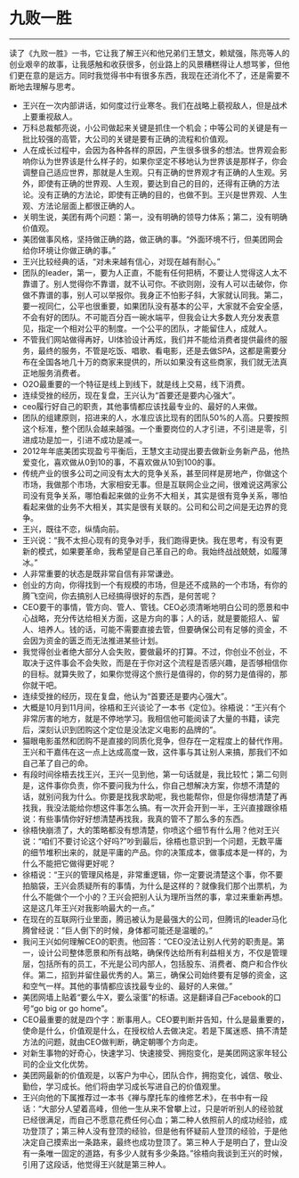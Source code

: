 # 九败一胜



------

读了《九败一胜》一书，它让我了解王兴和他兄弟们王慧文，赖斌强，陈亮等人的创业艰辛的故事，让我感触和收获很多，创业路上的风景糟糕得让人想骂爹，但他们更在意的是远方。同时我觉得书中有很多东西，我现在还消化不了，还是需要不断地去理解与思考。 

- 王兴在一次内部讲话，如何度过行业寒冬。我们在战略上藐视敌人，但是战术上要重视敌人。
- 万科总裁郁亮说，小公司做起来关键是抓住一个机会；中等公司的关键是有一批比较强的高管，大公司的关键是要有正确的流程和价值观。
- 人在成长过程中，会因为各种各样的原因，产生很多很多的想法。世界观会影响你认为世界该是什么样子的，如果你坚定不移地认为世界该是那样子，你会调整自己适应世界，那就是人生观。只有正确的世界观才有正确的人生观。另外，即使有正确的世界观、人生观，要达到自己的目的，还得有正确的方法论。没有正确的方法论，即使有正确的目的，也做不到。王兴是世界观、人生观、方法论层面上都很正确的人。
- 关明生说，美团有两个问题：第一，没有明确的领导力体系；第二，没有明确价值观。
- 美团做事风格，坚持做正确的路，做正确的事。“外面环境不行，但美团网会给你环境让你做正确的事。”
- 王兴比较经典的话，“对未来越有信心，对现在越有耐心。”
- 团队的leader，第一，要为人正直，不能有任何把柄，不要让人觉得这人太不靠谱了。别人觉得你不靠谱，就不认可你。不欲则刚，没有人可以击破你，你做不靠谱的事，别人可以举报你。我身正不怕影子斜，大家就认同我。第二，要一视同仁，公平也很重要，如果团队没有基本的公平，大家就不会安全感，不会有好的团队。不可能百分百一碗水端平，但我会让大多数人充分发表意见，指定一个相对公平的制度。一个公平的团队，才能留住人，成就人。
- 不管我们网站做得再好，UI体验设计再炫，我们并不能给消费者提供最终的服务，最终的服务，不管是吃饭、唱歌、看电影，还是去做SPA，这都是需要分布在全国各地几十万的商家来提供的，所以如果没有这些商家，我们就无法真正地服务消费者。
- O2O最重要的一个特征是线上到线下，就是线上交易，线下消费。
- 连续受挫的经历，现在复盘，王兴认为“首要还是要内心强大”。
- ceo履行好自己的职责，其他事情都应该找最专业的、最好的人来做。
- 团队的组建原则，招进来的人，水准应该比现有的团队50%的人高。只要按照这个标准，整个团队会越来越强。一个重要岗位的人才引进，不引进是零，引进成功是加一，引进不成功是减一。
- 2012年年底美团实现盈亏平衡后，王慧文主动提出要去做新业务新产品，他热爱变化，喜欢做从0到10的事，不喜欢做从10到100的事。
- 传统产业的很多公司之间没有太大的竞争关系，甚至同样是房地产，你做这个市场，我做那个市场，大家相安无事。但是互联网企业之间，很难说这两家公司没有竞争关系，哪怕看起来做的业务不大相关，其实是很有竞争关系，哪怕看起来做的业务不大相关，其实是很有关联的。公司和公司之间是无边界的竞争。
- 王兴，既往不恋，纵情向前。
- 王兴说：“我不太担心现有的竞争对手，我们跑得更快。我在思考，有没有更新的模式，如果要革命，我希望是自己革自己的命。我始终战战兢兢，如履薄冰。”
- 人非常重要的状态是既非常自信有非常谦逊。
- 创业的方向，你得找到一个有规模的市场，但是还不成熟的一个市场，有你的腾飞空间，你去搞别人已经搞得很好的东西，是何苦呢？
- CEO要干的事情，管方向、管人、管钱。CEO必须清晰地明白公司的愿景和中心战略，充分传达给相关方面，这是方向的事；人的话，就是要能招人、留人、培养人。钱的话，可能不需要直接去管，但要确保公司有足够的资金，不会因为资金的匮乏而无法推进某些计划。
- 我觉得创业者绝大部分人会失败，要做最坏的打算。不过，你创业不创业，不取决于这件事会不会失败，而是在于你对这个流程是否感兴趣，是否够相信你的目标。就算失败了，如果你觉得这个旅行是值得的，你的努力是值得的，那你就干吧。
- 连续受挫的经历，现在复盘，他认为“首要还是要内心强大”。
- 大概是10月到11月间，徐梧和王兴谈论了一本书《定位》。徐梧说：“王兴有个非常厉害的地方，就是不停地学习。我相信他可能阅读了大量的书籍，读完后，深刻认识到团购这个定位是没法定义电影的品牌的”。
- 猫眼电影虽然和团购不是直接的同质化竞争，但存在一定程度上的替代作用。王兴和干嘉伟在这一点上达成高度一致，这件事与其让别人来搞，那我们不如自己革了自己的命。
- 有段时间徐梧去找王兴，王兴一见到他，第一句话就是，我比较忙；第二句则是，这件事你负责，你不要问我为什么，你自己想解决方案，你想不清楚的话，就别问我为什么。你要是找我求助呢，我也能帮你，但是你得想清楚了再找我，我没法能给你想这件事怎么搞。有一次开会开到一半，王兴直接跟徐梧说：有些事情你好好想清楚再找我，我真的管不了那么多的东西。
- 徐梧快崩溃了，大的策略都没有想清楚，你喷这个细节有什么用？他对王兴说：“咱们不要讨论这个好吗?”吵到最后，徐梧也意识到一个问题，无数平庸的细节堆积出来的，就是平庸的产品。你的决策成本，做事成本是一样的，为什么不能把它做得更好呢？
- 徐梧说：“王兴的管理风格是，非常重逻辑，你一定要说清楚这个事，你不要拍脑袋，王兴会质疑所有的事情，为什么是这样的？就像我们那个出票机，为什么不能做个一个小的？王兴会把别人认为理所当然的事，拿过来重新再想。这是这几年王兴对我影响最大的一点。”
- 在现在的互联网行业里面，腾迅被认为是最强大的公司，但腾讯的leader马化腾曾经说：”巨人倒下的时候，身体都可能还是温暖的。”
- 我问王兴如何理解CEO的职责。他回答：“CEO没法让别人代劳的职责是。第一，设计公司整体愿景和所有战略，确保传达给所有利益相关方，不仅是管理层，包括所有的员工，不光是公司内部人，包括股东、消费者、商户和合作伙伴。第二，招到并留住最优秀的人。第三，确保公司始终要有足够的资金，这和空气一样。其他的事情都应该找最专业的、最好的人来做。”
- 美团网墙上贴着“要么牛X，要么滚蛋”的标语。这是翻译自己Facebook的口号“go big or go home”。
- CEO最重要的就是四个字：断事用人。CEO要判断并告知，什么是最重要的，使命是什么，价值观是什么，在授权给人去做决定。若是下属迷惑、搞不清楚方法的问题，就由CEO做判断，确定朝哪个方向走。
- 对新生事物的好奇心，快速学习、快速接受、拥抱变化，是美团网这家年轻公司的企业文化优势。
- 美团网最新的价值观是，以客户为中心，团队合作，拥抱变化，诚信、敬业、勤俭，学习成长。他们将由学习成长写进自己的价值观里。
- 王兴向他的下属推荐过一本书《禅与摩托车的维修艺术》，在书中有一段话：“大部分人望着高峰，但他一生从来不曾攀上过，只是听听别人的经验就已经很满足，而自己不愿意花费任何心血；第二种人依照前人的成功经验，成功登顶了；第三种人没有登顶的经验，但是他有怀疑前人登顶的经验，于是他决定自己摸索出一条路来，最终也成功登顶了。第三种人于是明白了，登山没有一条唯一固定的道路，有多少人就有多少条路。”徐梧向我谈到王兴的时候，引用了这段话，他觉得王兴就是第三种人。






